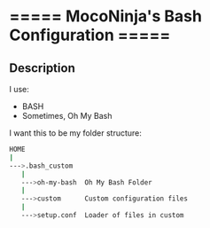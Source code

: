 # ===== MocoNinja's Bash Configuration =====

## Description

I use:

* BASH
* Sometimes, Oh My Bash

I want this to be my folder structure:

```bash
HOME
|
--->.bash_custom
   |
   --->oh-my-bash  Oh My Bash Folder
   |
   --->custom      Custom configuration files
   |
   --->setup.conf  Loader of files in custom
```
